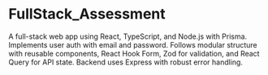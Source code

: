 # FullStack_Assessment
A full-stack web app using React, TypeScript, and Node.js with Prisma. Implements user auth with email and password. Follows modular structure with reusable components, React Hook Form, Zod for validation, and React Query for API state. Backend uses Express with robust error handling.
